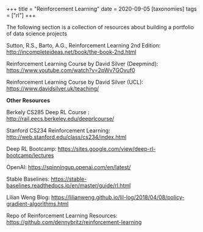 +++
title = "Reinforcement Learning"
date = 2020-09-05
[taxonomies]
tags = ["rl"]
+++

The following section is a collection of resources about building a portfolio of data science projects



Sutton, R.S., Barto, A.G., Reinforcement Learning 2nd Edition: http://incompleteideas.net/book/the-book-2nd.html

Reinforcement Learning Course by David Silver (Deepmind): https://www.youtube.com/watch?v=2pWv7GOvuf0

Reinforcement Learning Course by David Silver (UCL): https://www.davidsilver.uk/teaching/

**Other Resources**

Berkely CS285 Deep RL Course : http://rail.eecs.berkeley.edu/deeprlcourse/

Stanford CS234 Reinforcement Learning: http://web.stanford.edu/class/cs234/index.html

Deep RL Bootcamp: https://sites.google.com/view/deep-rl-bootcamp/lectures

OpenAI: https://spinningup.openai.com/en/latest/

Stable Baselines: https://stable-baselines.readthedocs.io/en/master/guide/rl.html

Lilian Weng Blog: https://lilianweng.github.io/lil-log/2018/04/08/policy-gradient-algorithms.html

Repo of Reinforcement Learning Resources: https://github.com/dennybritz/reinforcement-learning
